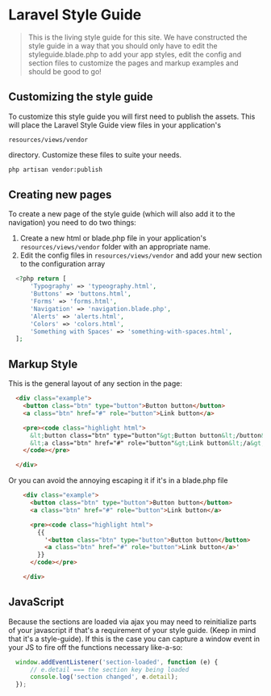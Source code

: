 # Laravel Style Guide

> This is the living style guide for this site. We have constructed the style guide in a way that you should only have to edit the styleguide.blade.php to add your app styles, edit the config and section files to customize the pages and markup examples and should be good to go!

## Customizing the style guide

To customize this style guide you will first need to publish the assets. This will place the Laravel Style Guide view files in your application's <pre class="inline"><code class="php">resources/views/vendor</code></pre> directory. Customize these files to suite your needs.

```bash
php artisan vendor:publish
```

## Creating new pages

To create a new page of the style guide (which will also add it to the navigation) you need to do two things:

1. Create a new html or blade.php file in your application's ```resources/views/vendor``` folder with an appropriate name.
2. Edit the config files in ```resources/views/vendor``` and add your new section to the configuration array

```php
  <?php return [
      'Typography' => 'typeography.html',
      'Buttons' => 'buttons.html',
      'Forms' => 'forms.html',
      'Navigation' => 'navigation.blade.php',
      'Alerts' => 'alerts.html',
      'Colors' => 'colors.html',
      'Something with Spaces' => 'something-with-spaces.html',
  ];
```

## Markup Style

This is the general layout of any section in the page:

```html
  <div class="example">
    <button class="btn" type="button">Button button</button>
    <a class="btn" href="#" role="button">Link button</a>

    <pre><code class="highlight html">
      &lt;button class="btn" type="button"&gt;Button button&lt;/button&gt;
      &lt;a class="btn" href="#" role="button"&gt;Link button&lt;/a&gt;
    </code></pre>

  </div>
```

Or you can avoid the annoying escaping it if it's in a blade.php file

```html
    <div class="example">
      <button class="btn" type="button">Button button</button>
      <a class="btn" href="#" role="button">Link button</a>

      <pre><code class="highlight html">
        {{
          '<button class="btn" type="button">Button button</button>
          <a class="btn" href="#" role="button">Link button</a>'
        }}
      </code></pre>

    </div>
  ```

## JavaScript

Because the sections are loaded via ajax you may need to reinitialize parts of your javascript if that's a requirement of your style guide. (Keep in mind that it's a style-guide). If this is the case you can capture a window event in your JS to fire off the functions necessary like-a-so:

```javascript
  window.addEventListener('section-loaded', function (e) {
      // e.detail === the section key being loaded
      console.log('section changed', e.detail);
  });
```
